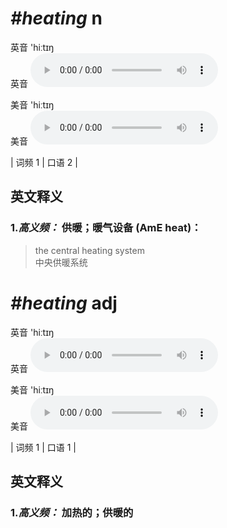 # ***\#heating*** n
英音 'hiːtɪŋ  
英音
<audio src="./media/heating-B.aac" controls="controls"></audio>

美音 'hiːtɪŋ  
美音
<audio src="./media/heating.aac" controls="controls"></audio>



| 词频 1 | 口语 2 |  

英文释义
---
### 1.*高义频：* **供暖；暖气设备 (AmE heat)：**  

 > the central heating system  
 > 中央供暖系统    


# ***\#heating*** adj
英音 'hiːtɪŋ  
英音
<audio src="./media/heating-B.aac" controls="controls"></audio>

美音 'hiːtɪŋ  
美音
<audio src="./media/heating.aac" controls="controls"></audio>



| 词频 1 | 口语 1 |  

英文释义
---
### 1.*高义频：* **加热的；供暖的**  


